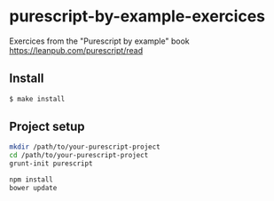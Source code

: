purescript-by-example-exercices
===============================

Exercices from the "Purescript by example" book https://leanpub.com/purescript/read

## Install

```sh
$ make install
```

## Project setup

```sh
mkdir /path/to/your-purescript-project
cd /path/to/your-purescript-project
grunt-init purescript

npm install
bower update
```
